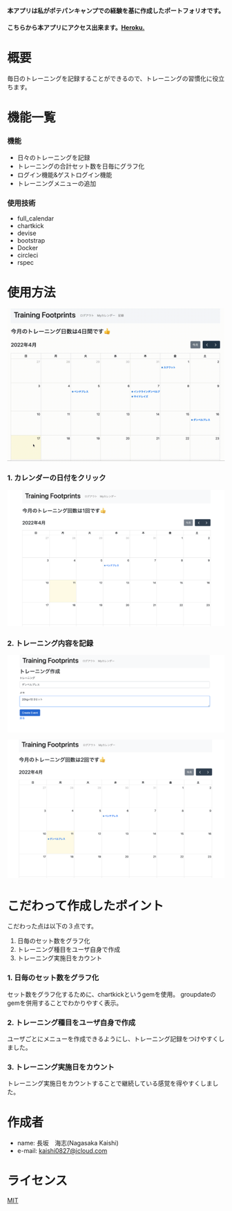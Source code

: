 #### 本アプリは私がポテパンキャンプでの経験を基に作成したポートフォリオです。

#### こちらから本アプリにアクセス出来ます。[Heroku.](https://rails-kaishi-port.herokuapp.com)

# 概要
毎日のトレーニングを記録することができるので、トレーニングの習慣化に役立ちます。

# 機能一覧

### 機能
* 日々のトレーニングを記録
* トレーニングの合計セット数を日毎にグラフ化
* ログイン機能&ゲストログイン機能
* トレーニングメニューの追加

### 使用技術
* full_calendar
* chartkick
* devise
* bootstrap
* Docker
* circleci
* rspec

# 使用方法

![sample](https://github.com/NagasakaKaishi/rails-kaishi-port/blob/main/output.gif)

### 1. カレンダーの日付をクリック
![sample1](./sample1_image.png)

### 2. トレーニング内容を記録
![sample2](./sample2_image.png)

![sample3](./sample3_image.png)

# こだわって作成したポイント
こだわった点は以下の３点です。
1. 日毎のセット数をグラフ化
2. トレーニング種目をユーザ自身で作成
3. トレーニング実施日をカウント

### 1. 日毎のセット数をグラフ化
セット数をグラフ化するために、chartkickというgemを使用。
groupdateのgemを併用することでわかりやすく表示。

### 2. トレーニング種目をユーザ自身で作成
ユーザごとにメニューを作成できるようにし、トレーニング記録をつけやすくしました。

### 3. トレーニング実施日をカウント
トレーニング実施日をカウントすることで継続している感覚を得やすくしました。

# 作成者
 
* name: 長坂　海志(Nagasaka Kaishi)
* e-mail: kaishi0827@icloud.com

# ライセンス

[MIT](https://choosealicense.com/licenses/mit/)
